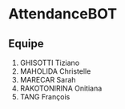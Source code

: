 # AttendanceBOT

## Equipe
1. GHISOTTI Tiziano
1. MAHOLIDA Christelle
1. MARECAR Sarah
1. RAKOTONIRINA Onitiana
1. TANG François